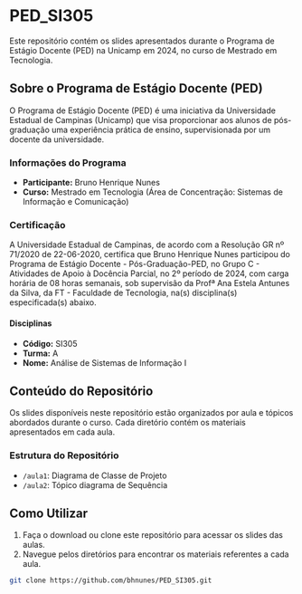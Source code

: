 # PED_SI305

Este repositório contém os slides apresentados durante o Programa de Estágio Docente (PED) na Unicamp em 2024, no curso de Mestrado em Tecnologia.

## Sobre o Programa de Estágio Docente (PED)

O Programa de Estágio Docente (PED) é uma iniciativa da Universidade Estadual de Campinas (Unicamp) que visa proporcionar aos alunos de pós-graduação uma experiência prática de ensino, supervisionada por um docente da universidade.

### Informações do Programa

- **Participante:** Bruno Henrique Nunes
- **Curso:** Mestrado em Tecnologia (Área de Concentração: Sistemas de Informação e Comunicação)

### Certificação

A Universidade Estadual de Campinas, de acordo com a Resolução GR nº 71/2020 de 22-06-2020, certifica que Bruno Henrique Nunes participou do Programa de Estágio Docente - Pós-Graduação-PED, no Grupo C - Atividades de Apoio à Docência Parcial, no 2º período de 2024, com carga horária de 08 horas semanais, sob supervisão da Profª Ana Estela Antunes da Silva, da FT - Faculdade de Tecnologia, na(s) disciplina(s) especificada(s) abaixo.

#### Disciplinas

- **Código:** SI305
- **Turma:** A
- **Nome:** Análise de Sistemas de Informação I

## Conteúdo do Repositório

Os slides disponíveis neste repositório estão organizados por aula e tópicos abordados durante o curso. Cada diretório contém os materiais apresentados em cada aula.

### Estrutura do Repositório

- `/aula1`: Diagrama de Classe de Projeto
- `/aula2`: Tópico diagrama de Sequência

## Como Utilizar

1. Faça o download ou clone este repositório para acessar os slides das aulas.
2. Navegue pelos diretórios para encontrar os materiais referentes a cada aula.

```sh
git clone https://github.com/bhnunes/PED_SI305.git



